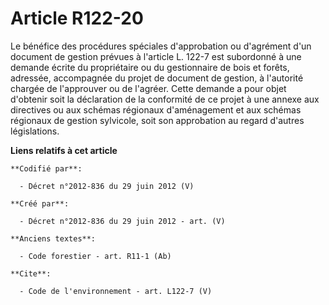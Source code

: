 # Article R122-20

Le bénéfice des procédures spéciales d'approbation ou d'agrément d'un document de gestion prévues à l'article L. 122-7 est
subordonné à une demande écrite du propriétaire ou du gestionnaire de bois et forêts, adressée, accompagnée du projet de
document de gestion, à l'autorité chargée de l'approuver ou de l'agréer. Cette demande a pour objet d'obtenir soit la
déclaration de la conformité de ce projet à une annexe aux directives ou aux schémas régionaux d'aménagement et aux schémas
régionaux de gestion sylvicole, soit son approbation au regard d'autres législations.

**Liens relatifs à cet article**

	**Codifié par**:

	  - Décret n°2012-836 du 29 juin 2012 (V)

	**Créé par**:

	  - Décret n°2012-836 du 29 juin 2012 - art. (V)

	**Anciens textes**:

	  - Code forestier - art. R11-1 (Ab)

	**Cite**:

	  - Code de l'environnement - art. L122-7 (V)
